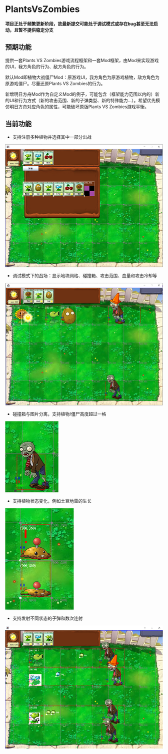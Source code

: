 # PlantsVsZombies

**项目正处于频繁更新阶段，故最新提交可能处于调试模式或存在bug甚至无法启动，且暂不提供稳定分支**

## 预期功能

提供一套Plants VS Zombies游戏流程框架和一套Mod框架，由Mod来实现游戏的UI，我方角色的行为、敌方角色的行为。

默认Mod即植物大战僵尸Mod：原游戏UI，我方角色为原游戏植物，敌方角色为原游戏僵尸。尽量还原Plants VS Zombies的行为。

新增明日方舟Mod作为自定义Mod的例子，可能包含（框架能力范围以内的）新的UI和行为方式（新的攻击范围、新的子弹类型、新的特殊能力...）。希望优先模仿明日方舟对应角色的属性，可能破坏原版Plants VS Zombies游戏平衡。

## 当前功能

- 支持注册多种植物并选择其中一部分出战

![](./pic/选择植物.png)

- 调试模式下的战场：显示地块网格、碰撞箱、攻击范围、血量和攻击冷却等

![](./pic/pvz_debug.png)

- 碰撞箱与图片分离，支持植物/僵尸高度超过一格

![](./pic/碰撞箱.png)

- 支持植物状态变化，例如土豆地雷的生长

![](./pic/土豆地雷.png)

- 支持发射不同状态的子弹和数次连射

![](./pic/豌豆射手系列.png)
